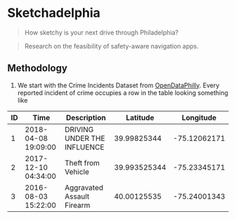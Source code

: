 # Sketchadelphia
> How sketchy is your next drive through Philadelphia?

> Research on the feasibility of safety-aware navigation apps.
## Methodology
1. We start with the Crime Incidents Dataset from [OpenDataPhilly](https://www.opendataphilly.org/dataset/crime-incidents). Every reported incident of crime occupies a row in the table looking something like

| ID | Time | Description | Latitude | Longitude |
| --- | --- | --- | --- | --- |
| 1 | 2018-04-08 19:09:00 | DRIVING UNDER THE INFLUENCE | 39.99825344 | -75.12062171 |
| 2 | 2017-12-10 04:34:00 | Theft from Vehicle | 39.993525344 | -75.23345171 |
| 3 | 2016-08-03 15:22:00 | Aggravated Assault Firearm | 40.00125535 | -75.24001343 |



